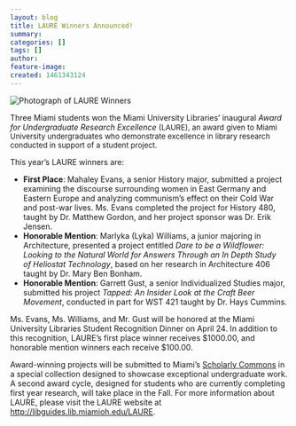 ```yaml
---
layout: blog
title: LAURE Winners Announced!
summary:
categories: []
tags: []
author:
feature-image:
created: 1461343124
---
```

![Photograph of LAURE Winners](/images/post-images/2016LAUREWinners_Spring.jpg)

Three Miami students won the Miami University Libraries’ inaugural _Award for Undergraduate Research Excellence_ <span style="font-size:13.3333px">(LAURE), an award</span> <span style="font-size:13.3333px">given to Miami University undergraduates who demonstrate excellence in library research conducted in support of a student project.</span>

This year’s LAURE winners are:

*   **First Place**: Mahaley Evans, a senior History major, submitted a project examining the discourse surrounding women in East Germany and Eastern Europe and analyzing communism’s effect on their Cold War and post-war lives. Ms. Evans completed the project for History 480, taught by Dr. Matthew Gordon, and her project sponsor was Dr. Erik Jensen.
*   **Honorable Mention**: Marlyka (Lyka) Williams, a junior majoring in Architecture, presented a project entitled _Dare to be a Wildflower: Looking to the Natural World for Answers Through an In Depth Study of Heliostat Technology_, based on her research in Architecture 406 taught by Dr. Mary Ben Bonham.
*   **Honorable Mention**: Garrett Gust, a senior Individualized Studies major, submitted his project _Tapped: An Insider Look at the Craft Beer Movement_, conducted in part for WST 421 taught by Dr. Hays Cummins.

Ms. Evans, Ms. Williams, and Mr. Gust will be honored at the Miami University Libraries Student Recognition Dinner on April 24\. In addition to this recognition, LAURE’s first place winner receives $1000.00, and honorable mention winners each receive $100.00.

Award-winning projects will be submitted to Miami’s [<u>Scholarly Commons</u>](https://sc.lib.miamioh.edu/) in a special collection designed to showcase exceptional undergraduate work. A second award cycle, designed for students who are currently completing first year research, will take place in the Fall. For more information about LAURE, please visit the LAURE website at [<u>http://libguides.lib.miamioh.edu/LAURE</u>](http://libguides.lib.miamioh.edu/LAURE).
